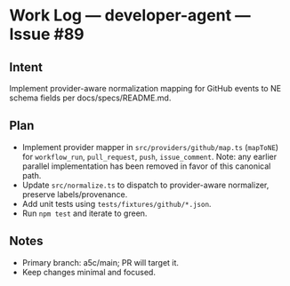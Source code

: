 # Work Log — developer-agent — Issue #89

## Intent

Implement provider-aware normalization mapping for GitHub events to NE schema fields per docs/specs/README.md.

## Plan

- Implement provider mapper in `src/providers/github/map.ts` (`mapToNE`) for `workflow_run`, `pull_request`, `push`, `issue_comment`. Note: any earlier parallel implementation has been removed in favor of this canonical path.
- Update `src/normalize.ts` to dispatch to provider-aware normalizer, preserve labels/provenance.
- Add unit tests using `tests/fixtures/github/*.json`.
- Run `npm test` and iterate to green.

## Notes

- Primary branch: a5c/main; PR will target it.
- Keep changes minimal and focused.
